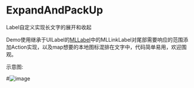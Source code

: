 # ExpandAndPackUp
Label自定义实现长文字的展开和收起

Demo使用继承于UILabel的[MLLabel](https://github.com/molon/MLLabel)中的MLLinkLabel对尾部需要响应的范围添加Action实现，以及map想要的本地图标混排在文字中，代码简单易用，欢迎围观。

示意图:

#![image](https://github.com/ZJM6658/ExpandAndPackUp/blob/master/gif%E5%9B%BE/ExpandAndPackUp.gif?raw=true)